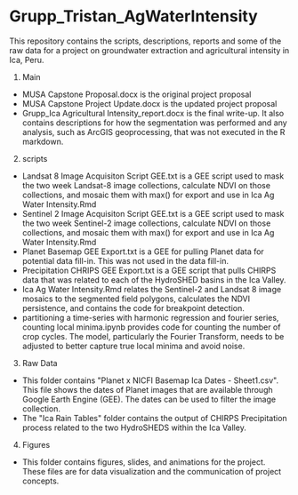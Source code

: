 # Grupp_Tristan_AgWaterIntensity

This repository contains the scripts, descriptions, reports and some of the raw data for a project on groundwater extraction and agricultural intensity in Ica, Peru.

1. Main
- MUSA Capstone Proposal.docx is the original project proposal
- MUSA Capstone Project Update.docx is the updated project proposal
- Grupp_Ica Agricultural Intensity_report.docx is the final write-up. It also contains descriptions for how the segmentation was performed and any analysis, such as ArcGIS geoprocessing, that was not executed in the R markdown.

2. scripts
- Landsat 8 Image Acquisiton Script GEE.txt is a GEE script used to mask the two week Landsat-8 image collections, calculate NDVI on those collections, and mosaic them with max() for export and use in Ica Ag Water Intensity.Rmd
- Sentinel 2 Image Acquisiton Script GEE.txt is a GEE script used to mask the two week Sentinel-2 image collections, calculate NDVI on those collections, and mosaic them with max() for export and use in Ica Ag Water Intensity.Rmd
- Planet Basemap GEE Export.txt is a GEE for pulling Planet data for potential data fill-in. This was not used in the data fill-in.
- Precipitation CHRIPS GEE Export.txt is a GEE script that pulls CHIRPS data that was related to each of the HydroSHED basins in the Ica Valley.
- Ica Ag Water Intensity.Rmd relates the Sentinel-2 and Landsat 8 image mosaics to the segmented field polygons, calculates the NDVI persistence, and contains the code for breakpoint detection.
- partitioning a time-series with harmonic regression and fourier series, counting local minima.ipynb provides code for counting the number of crop cycles. The model, particularly the Fourier Transform, needs to be adjusted to better capture true local minima and avoid noise.

3. Raw Data
- This folder contains "Planet x NICFI Basemap Ica Dates - Sheet1.csv". This file shows the dates of Planet images that are available through Google Earth Engine (GEE). The dates can be used to filter the image collection.
- The "Ica Rain Tables" folder contains the output of CHIRPS Precipitation process related to the two HydroSHEDS within the Ica Valley. 

4. Figures
- This folder contains figures, slides, and animations for the project. These files are for data visualization and the communication of project concepts.
